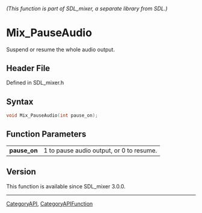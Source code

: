 ###### (This function is part of SDL_mixer, a separate library from SDL.)
# Mix_PauseAudio

Suspend or resume the whole audio output.

## Header File

Defined in SDL_mixer.h

## Syntax

```c
void Mix_PauseAudio(int pause_on);

```

## Function Parameters

|                  |                                          |
| ---------------- | ---------------------------------------- |
| **pause_on**     | 1 to pause audio output, or 0 to resume. |

## Version

This function is available since SDL_mixer 3.0.0.

----
[CategoryAPI](CategoryAPI), [CategoryAPIFunction](CategoryAPIFunction)

